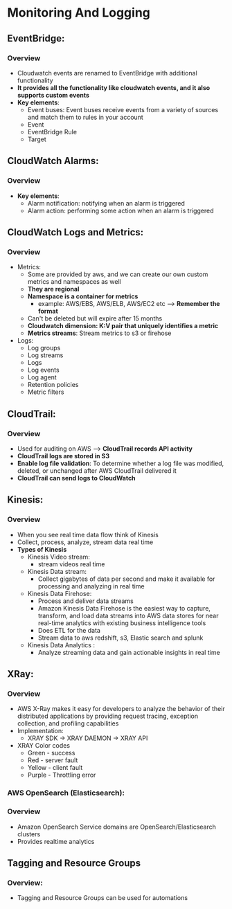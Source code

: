 # Monitoring And Logging

## EventBridge:
### Overview
- Cloudwatch events are renamed to EventBridge with additional functionality 
- __It provides all the functionality like cloudwatch events, and it also supports custom events__
- __Key elements__:
  - Event buses: Event buses receive events from a variety of sources and match them to rules in your account
  - Event
  - EventBridge Rule
  - Target


## CloudWatch Alarms:
### Overview
- __Key elements__:
  - Alarm notification: notifying when an alarm is triggered
  - Alarm action: performing some action when an alarm is triggered 


## CloudWatch Logs and Metrics:
### Overview
- Metrics:
  - Some are provided by aws, and we can create our own custom metrics and namespaces as well
  - __They are regional__
  - __Namespace is a container for metrics__
    - example: AWS/EBS, AWS/ELB, AWS/EC2 etc --> __Remember the format__
  - Can't be deleted but will expire after 15 months
  - __Cloudwatch dimension: K:V pair that uniquely identifies a metric__
  - __Metrics streams__: Stream metrics to s3 or firehose
- Logs:
  - Log groups
  - Log streams
  - Logs
  - Log events
  - Log agent
  - Retention policies
  - Metric filters

## CloudTrail:
### Overview
- Used for auditing on AWS --> __CloudTrail records API activity__
- __CloudTrail logs are stored in S3__
- __Enable log file validation__: To determine whether a log file was modified, deleted, or unchanged after AWS CloudTrail delivered it
- __CloudTrail can send logs to CloudWatch__

## Kinesis:
### Overview
- When you see real time data flow think of Kinesis
- Collect, process, analyze, stream data real time
- __Types of Kinesis__ 
  - Kinesis Video stream: 
    - stream videos real time
  - Kinesis Data stream:
    - Collect gigabytes of data per second and make it available for processing and analyzing in real time
  - Kinesis Data Firehose:
    - Process and deliver data streams
    - Amazon Kinesis Data Firehose is the easiest way to capture, transform, and load data streams into 
      AWS data stores for near real-time analytics with existing business intelligence tools
    - Does ETL for the data
    - Stream data to aws redshift, s3, Elastic search and splunk
  - Kinesis Data Analytics :
    - Analyze streaming data and gain actionable insights in real time


## XRay:
### Overview
- AWS X-Ray makes it easy for developers to analyze the behavior of their distributed applications by providing request tracing, exception collection, and profiling capabilities
- Implementation:
  - XRAY SDK -> XRAY DAEMON -> XRAY API 
- XRAY Color codes 
  - Green - success
  - Red - server fault 
  - Yellow - client fault 
  - Purple - Throttling error


### AWS OpenSearch (Elasticsearch):
### Overview
- Amazon OpenSearch Service domains are OpenSearch/Elasticsearch clusters
- Provides realtime analytics 


## Tagging and Resource Groups
### Overview:
- Tagging and Resource Groups can be used for automations 



